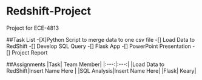 # Redshift-Project
Project for ECE-4813

##Task List
-[X]Python Script to merge data to one csv file
-[] Load Data to RedShift
-[] Develop SQL Query
-[] Flask App
-[] PowerPoint Presentation
-[] Project Report


##Assignments
|Task| Team Member|
|:---:|:---:|
|Load Data to RedShift|Insert Name Here |
|SQL Analysis|Insert Name Here|
|Flask| Keary|
